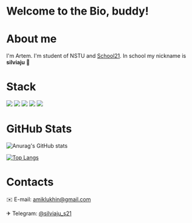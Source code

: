 # Welcome to the Bio, buddy!

#  About me
I'm Artem. I'm student of NSTU and [School21](https://21-school.ru/). In school my nickname is **silviaju** 👀

# Stack
<img src="https://img.shields.io/badge/C-bebebe?style=for-the-badge&logo=C&logoColor=991b1e"/> <img src="https://img.shields.io/badge/C++-bebebe?style=for-the-badge&logo=GIT&logoColor=991b1e"/> <img src="https://img.shields.io/badge/Linux-bebebe?style=for-the-badge&logo=Linux&logoColor=991b1e"/> <img src="https://img.shields.io/badge/GIT-bebebe?style=for-the-badge&logo=GIT&logoColor=991b1e"/> <img src="https://img.shields.io/badge/C%2B%2B?style=plastic&logo=gitlab">

# GitHub Stats

![Anurag's GitHub stats](https://github-readme-stats.vercel.app/api?username=DuckyBread&theme=merko&show_icons=true)

[![Top Langs](https://github-readme-stats.vercel.app/api/top-langs/?username=DuckyBread&theme=merko)](https://github.com/anuraghazra/github-readme-stats)

# Contacts

✉️ E-mail: amiklukhin@gmail.com

✈  Telegram: [@silviaju_s21](https://t.me/silviaju_s21)

<!--
**DuckyBread/DuckyBread** is a ✨ _special_ ✨ repository because its `README.md` (this file) appears on your GitHub profile.

Here are some ideas to get you started:

- 🔭 I’m currently working on ...

- 👯 I’m looking to collaborate on ...
- 🤔 I’m looking for help with ...
- 💬 Ask me about ...
- 📫 How to reach me: ...
- 😄 Pronouns: ...
- ⚡ Fun fact: ...
-->
